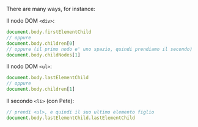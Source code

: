 There are many ways, for instance:


Il nodo DOM `<div>`:

```js
document.body.firstElementChild
// oppure
document.body.children[0]
// oppure (il primo nodo e' uno spazio, quindi prendiamo il secondo)
document.body.childNodes[1]
```

Il nodo DOM `<ul>`:

```js
document.body.lastElementChild
// oppure
document.body.children[1]
```

Il secondo `<li>` (con Pete):

```js
// prendi <ul>, e quindi il suo ultimo elemento figlio
document.body.lastElementChild.lastElementChild
```
